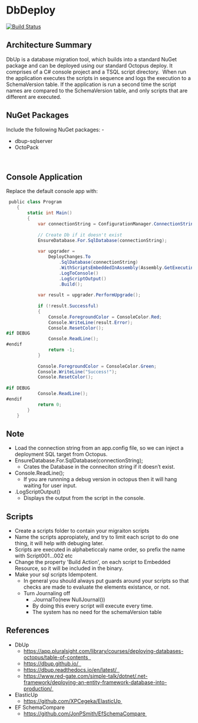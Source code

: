 # DbDeploy

[![Build Status](https://dev.azure.com/Kf-GaryNewport/GaryNewport/_apis/build/status/Kf-GaryNewport.DbDeploy?branchName=master)](https://dev.azure.com/Kf-GaryNewport/GaryNewport/_build/latest?definitionId=1&branchName=master)

## Architecture Summary 
DbUp is a database migration tool, which builds into a standard NuGet package and can be deployed using our standard Octopus deploy. It comprises of a C# console project and a TSQL script directory. 
When run the application executes the scripts in sequence and logs the execution to a SchemaVersion table. If the application is run a second time the script names are compared to the SchemaVersion table, and only scripts that are different are executed. 
 
## NuGet Packages 
Include the following NuGet packages: - 
* dbup-sqlserver 
* OctoPack 

 
## Console Application 
Replace the default console app with: 
```csharp
 public class Program  
    {  
        static int Main()  
        {  
            var connectionString = ConfigurationManager.ConnectionStrings[0].ConnectionString;  
   
            // Create Db if it doesn't exist  
            EnsureDatabase.For.SqlDatabase(connectionString);  
   
            var upgrader =  
                DeployChanges.To  
                    .SqlDatabase(connectionString)  
                    .WithScriptsEmbeddedInAssembly(Assembly.GetExecutingAssembly())  
                    .LogToConsole()  
                    .LogScriptOutput()  
                    .Build();  
   
            var result = upgrader.PerformUpgrade();  
   
            if (!result.Successful)  
            {  
                Console.ForegroundColor = ConsoleColor.Red;  
                Console.WriteLine(result.Error);  
                Console.ResetColor();  
#if DEBUG  
                Console.ReadLine();  
#endif  
                return -1;  
            }  
   
            Console.ForegroundColor = ConsoleColor.Green;  
            Console.WriteLine("Success!");  
            Console.ResetColor();  
   
#if DEBUG  
            Console.ReadLine();  
#endif  
            return 0;  
        }  
    }  
```


## Note 
* Load the connection string from an app.config file, so we can inject a deployment SQL target from Octopus. 
* EnsureDatabase.For.SqlDatabase(connectionString); 
	* Crates the Database in the conneciton string if it doesn’t exist. 
* Console.ReadLine(); 
	* If you are runnning a debug version in octopus then it will hang waiting for user input. 
* .LogScriptOutput() 
	* Displays the output from the script in the console. 

## Scripts 
* Create a scripts folder to contain your migraiton scripts 
* Name the scripts appropiately, and try to limit each script to do one thing, it will help with debuging later. 
* Scripts are executed in alphabeticcaly name order, so prefix the name with Script001…002 etc 
* Change the property 'Build Action', on each script to Embedded Resource, so it will be included in the binary. 
* Make your sql scripts Idempotent. 
	* In general you should always put guards around your scripts so that checks are made to evaluate the elements existance, or not. 
	* Turn Journaling off  
		* .JournalTo(new NullJournal()) 
		* By doing this every script will execute every time. 
		* The system has no need for the schemaVersion table 
  
 
## References 
* DbUp 
	* https://app.pluralsight.com/library/courses/deploying-databases-octopus/table-of-contents  
	* https://dbup.github.io/  
	* https://dbup.readthedocs.io/en/latest/  
	* https://www.red-gate.com/simple-talk/dotnet/.net-framework/deploying-an-entity-framework-database-into-production/ 
* ElasticUp 
	* https://github.com/XPCegeka/ElasticUp 
* EF SchemaCompare  
	* https://github.com/JonPSmith/EfSchemaCompare 
  
  
  
  
